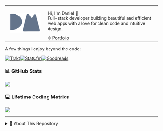 <style>
td, th {
   border: none!important;
}
</style>

<table align="center" border="0" cellspacing="0" cellpadding="0">
  <tr>
    <td align="center" width="120">
      <img src=".github/profile/dm.svg" alt="Daniel Molina Logo" width="100" />
    </td>
    <td align="left" valign="middle">
      <p>
        Hi, I'm Daniel 👋<br>
        Full-stack developer building beautiful and efficient web apps with a love for clean code and intuitive design.
      </p>
      <a href="https://danielmv.com" target="_blank">
        🌐 Portfolio
      </a>
    </td>
  </tr>
</table>

A few things I enjoy beyond the code:

[![Trakt](https://img.shields.io/badge/Trakt-TV-64748b?style=for-the-badge&logo=trakt&logoColor=64748b&labelColor=f1f3f6)](https://trakt.tv/users/danielmnv)[![Stats.fm](https://img.shields.io/badge/Stats.fm-music-64748b?style=for-the-badge&logo=spotify&logoColor=64748b&labelColor=f1f3f6)](https://stats.fm/danielmnv)[![Goodreads](https://img.shields.io/badge/Goodreads-books-64748b?style=for-the-badge&logo=goodreads&logoColor=64748b&labelColor=f1f3f6)](https://www.goodreads.com/user/show/178085456-daniel-molina)

### 📊 GitHub Stats
<a href="https://github.com/danielmnv/github-readme-stats" target="_blank">
    <img align="center" src="http://readme-stats.danielmv.com/api?username=danielmnv&hide=stars,issues&count_private=true&show=prs_merged,prs_merged_percentage,reviews&show_icons=true&include_all_commits=true&title_color=64748b&bg_color=f1f3f6&text_color=64748b&border_color=f1f3f6&icon_color=00b4b4&rank_icon=percentile&hide_title=true">
</a>

### 💻 Lifetime Coding Metrics
<a href="https://github.com/danielmnv/github-readme-stats" target="_blank">
    <img align="center" src="http://readme-stats.danielmv.com/api/wakatime/?username=danielmnv&langs_count=8&bg_color=f1f3f6&text_color=64748b&border_color=f1f3f6&display_format=percent&hide_title=true&title_color=d0d5dc">
</a>

________

<details>
  <summary>📁 About This Repository</summary>

  This repository contains the code for my personal portfolio, built with **React**, **Next.js**, **TypeScript**, and **Tailwind CSS**. It’s designed to showcase my career path, skills, and selected projects.  
  
  It includes:

  - 🌓 A dark/light theme toggle with smooth transitions  
  - 🔗 Links to my profiles on GitHub, Wakatime, Trakt, Stats.fm, and Goodreads  
  - 🔥 Firebase Firestore integration for data  
  - ▲ Deployed via Vercel  
  - 📱 Responsive design across devices  

  The codebase is cleanly organized and fully tested with **Vitest**.

</details>